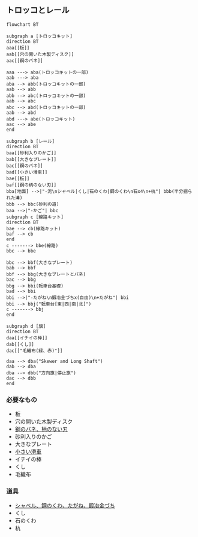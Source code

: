 ## トロッコとレール
```mermaid
flowchart BT

subgraph a [トロッコキット]
direction BT
aaa[[板]]
aab[[穴の開いた木製ディスク]]
aac[[鋼のバネ]]

aaa ---> aba(トロッコキットの一部)
aab ---> aba
aba --> abb(トロッコキットの一部)
aab --> abb
abb --> abc(トロッコキットの一部)
aab --> abc
abc --> abd(トロッコキットの一部)
aab --> abd
abd ---> abe(トロッコキット)
aac --> abe
end

subgraph b [レール]
direction BT
baa[[砂利入りのかご]]
bab[[大きなプレート]]
bac[[鋼のバネ]]
bad[[小さい滑車]]
bae[[板]]
baf[[鋼の柄のない刃]]
bba[地面] -->|"-泥\nシャベル|くし|石のくわ|鋼のくわ\n石x4\n+杭"| bbb(半分掘られた溝)
bbb --> bbc(砂利の道)
baa -->|"-かご"| bbc
subgraph c [線路キット]
direction BT
bae --> cb(線路キット)
baf --> cb
end
c -------> bbe(線路)
bbc --> bbe

bbc --> bbf(大きなプレート)
bab --> bbf
bbf --> bbg(大きなプレートとバネ)
bac --> bbg
bbg --> bbi(転車台基礎)
bad --> bbi
bbi -->|"-たがね\n鍛冶金づちx(自由)\n+たがね"| bbi
bbi --> bbj("転車台[東|西|南|北]")
c -------> bbj
end

subgraph d [旗]
direction BT
daa[[イチイの棒]]
dab[[くし]]
dac[["毛織布(緑、赤)"]]

daa --> dba("Skewer and Long Shaft")
dab --> dba
dba --> dbb("方向旗|停止旗")
dac --> dbb
end
```
### 必要なもの
* 板
* 穴の開いた木製ディスク
* [鋼のバネ、柄のない刃](https://github.com/aya-0p/yah-craft-recipe/blob/main/Iron.md)
* 砂利入りのかご
* 大きなプレート
* [小さい滑車](https://github.com/aya-0p/yah-craft-recipe/blob/main/Engine-parts.md)
* イチイの棒
* くし
* 毛織布
### 道具
* [シャベル、鋼のくわ、たがね、鍛冶金づち](https://github.com/aya-0p/yah-craft-recipe/blob/main/Iron.md)
* くし
* 石のくわ
* 杭
